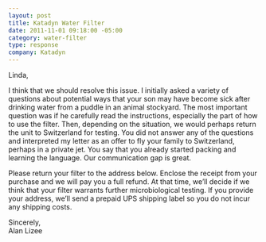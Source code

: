 ```yaml
--- 
layout: post
title: Katadyn Water Filter
date: 2011-11-01 09:18:00 -05:00
category: water-filter
type: response
company: Katadyn
---
```


Linda,  
 
I think that we should resolve this issue.  I initially asked a variety of questions about potential ways that your son may have become sick after drinking water from a puddle in an animal stockyard.  The most important question was if he carefully read the instructions, especially the part of how to use the filter.  Then, depending on the situation, we would perhaps return the unit to Switzerland for testing.  You did not answer any of the questions and interpreted my letter as an offer to fly your family to Switzerland, perhaps in a private jet.  You say that you already started packing and learning the language.  Our communication gap is great.
 
Please return your filter to the address below.  Enclose the receipt from your purchase and we will pay you a full refund.  At that time, we’ll decide if we think that your filter warrants further microbiological testing.  If you provide your address, we’ll send a prepaid UPS shipping label so you do not incur any shipping costs.
 
Sincerely,  
Alan Lizee
